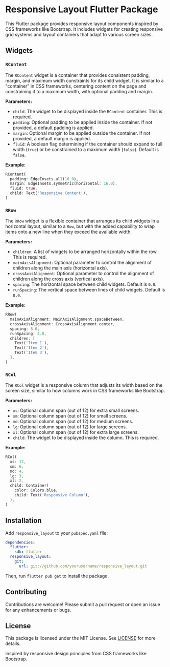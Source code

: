 # Responsive Layout Flutter Package

This Flutter package provides responsive layout components inspired by CSS frameworks like Bootstrap. It includes widgets for creating responsive grid systems and layout containers that adapt to various screen sizes.

## Widgets

### `RContent`

The `RContent` widget is a container that provides consistent padding, margin, and maximum width constraints for its child widget. It is similar to a "container" in CSS frameworks, centering content on the page and constraining it to a maximum width, with optional padding and margin.

**Parameters:**
- `child`: The widget to be displayed inside the `RContent` container. This is required.
- `padding`: Optional padding to be applied inside the container. If not provided, a default padding is applied.
- `margin`: Optional margin to be applied outside the container. If not provided, a default margin is applied.
- `fluid`: A boolean flag determining if the container should expand to full width (`true`) or be constrained to a maximum width (`false`). Default is `false`.

**Example:**

```dart
RContent(
  padding: EdgeInsets.all(16.0),
  margin: EdgeInsets.symmetric(horizontal: 16.0),
  fluid: true,
  child: Text('Responsive Content'),
)
```

### `RRow`

The `RRow` widget is a flexible container that arranges its child widgets in a horizontal layout, similar to a `Row`, but with the added capability to wrap items onto a new line when they exceed the available width.

**Parameters:**
- `children`: A list of widgets to be arranged horizontally within the row. This is required.
- `mainAxisAlignment`: Optional parameter to control the alignment of children along the main axis (horizontal axis).
- `crossAxisAlignment`: Optional parameter to control the alignment of children along the cross axis (vertical axis).
- `spacing`: The horizontal space between child widgets. Default is `0.0`.
- `runSpacing`: The vertical space between lines of child widgets. Default is `0.0`.

**Example:**

```dart
RRow(
  mainAxisAlignment: MainAxisAlignment.spaceBetween,
  crossAxisAlignment: CrossAxisAlignment.center,
  spacing: 8.0,
  runSpacing: 4.0,
  children: [
    Text('Item 1'),
    Text('Item 2'),
    Text('Item 3'),
  ],
)
```

### `RCol`

The `RCol` widget is a responsive column that adjusts its width based on the screen size, similar to how columns work in CSS frameworks like Bootstrap.

**Parameters:**
- `xs`: Optional column span (out of 12) for extra small screens.
- `sm`: Optional column span (out of 12) for small screens.
- `md`: Optional column span (out of 12) for medium screens.
- `lg`: Optional column span (out of 12) for large screens.
- `xl`: Optional column span (out of 12) for extra large screens.
- `child`: The widget to be displayed inside the column. This is required.

**Example:**

```dart
RCol(
  xs: 12,
  sm: 6,
  md: 4,
  lg: 3,
  xl: 2,
  child: Container(
    color: Colors.blue,
    child: Text('Responsive Column'),
  ),
)
```

## Installation

Add `responsive_layout` to your `pubspec.yaml` file:

```yaml
dependencies:
  flutter:
    sdk: flutter
  responsive_layout:
    git:
      url: git://github.com/yourusername/responsive_layout.git
```

Then, run `flutter pub get` to install the package.

## Contributing

Contributions are welcome! Please submit a pull request or open an issue for any enhancements or bugs.

## License

This package is licensed under the MIT License. See [LICENSE](LICENSE) for more details.

Inspired by responsive design principles from CSS frameworks like Bootstrap.
